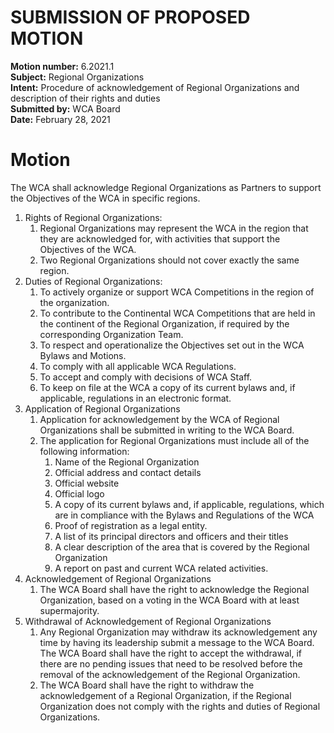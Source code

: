 # SUBMISSION OF PROPOSED MOTION

**Motion number:** 6.2021.1  
**Subject:** Regional Organizations  
**Intent:** Procedure of acknowledgement of Regional Organizations and description of their rights and duties  
**Submitted by:** WCA Board  
**Date:** February 28, 2021  

# Motion

The WCA shall acknowledge Regional Organizations as Partners to support the Objectives of the WCA in specific regions.

1. Rights of Regional Organizations:
   1. Regional Organizations may represent the WCA in the region that they are acknowledged for, with activities that support the Objectives of the WCA.
   2. Two Regional Organizations should not cover exactly the same region.
2. Duties of Regional Organizations:
   1. To actively organize or support WCA Competitions in the region of the organization.
   2. To contribute to the Continental WCA Competitions that are held in the continent of the Regional Organization, if required by the corresponding Organization Team.
   3. To respect and operationalize the Objectives set out in the WCA Bylaws and Motions.
   4. To comply with all applicable WCA Regulations.
   5. To accept and comply with decisions of WCA Staff.
   6. To keep on file at the WCA a copy of its current bylaws and, if applicable, regulations in an electronic format.
3. Application of Regional Organizations
   1. Application for acknowledgement by the WCA of Regional Organizations shall be submitted in writing to the WCA Board.
   2. The application for Regional Organizations must include all of the following information:
      1. Name of the Regional Organization
      2. Official address and contact details
      3. Official website
      4. Official logo
      5. A copy of its current bylaws and, if applicable, regulations, which are in compliance with the Bylaws and Regulations of the WCA
      6. Proof of registration as a legal entity.
      7. A list of its principal directors and officers and their titles
      8. A clear description of the area that is covered by the Regional Organization
      9. A report on past and current WCA related activities.
4. Acknowledgement of Regional Organizations
   1. The WCA Board shall have the right to acknowledge the Regional Organization, based on a voting in the WCA Board with at least supermajority.
5. Withdrawal of Acknowledgement of Regional Organizations
   1. Any Regional Organization may withdraw its acknowledgement any time by having its leadership submit a message to the WCA Board. The WCA Board shall have the right to accept the withdrawal, if there are no pending issues that need to be resolved before the removal of the acknowledgement of the Regional Organization.
   2. The WCA Board shall have the right to withdraw the acknowledgement of a Regional Organization, if the Regional Organization does not comply with the rights and duties of Regional Organizations.
